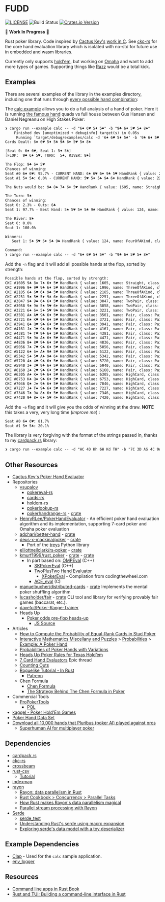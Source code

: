 # FUDD 

[![LICENSE](https://img.shields.io/badge/license-GPL3.0-blue.svg)](LICENSE)
![Build Status](https://github.com/ContractBridge/fudd/actions/workflows/basic.yaml/badge.svg)
[![Crates.io Version](https://img.shields.io/crates/v/fudd.svg)](https://crates.io/crates/fudd)

🚧 **Work In Progress** 🚧

Rust poker library. Code inspired by [Cactus Kev's](https://suffe.cool) 
[work in C](https://suffe.cool/poker/code/). See [ckc-rs](https://github.com/ContractBridge/ckc-rs)
for the core hand evaluation library which is isolated with no-std for future
use in embedded and wasm libraries.

Currently only supports [hold'em](https://en.wikipedia.org/wiki/Texas_hold_%27em), 
but working on [Omaha](https://en.wikipedia.org/wiki/Omaha_hold_%27em) and want 
to add more types of games. Supporting things like 
[Razz](https://en.wikipedia.org/wiki/Razz_(poker)) would be a total kick.

## Examples

There are several examples of the library in the examples directory, including
one that runs through [every possible hand combination](examples/all_possible.rs):

The [calc example](examples/calc.rs) allows you to do a full analysis of a hand 
of poker. Here it is running 
[the famous hand](https://www.youtube.com/watch?v=vjM60lqRhPg) quads vs full 
house between Gus Hansen and Daniel Negreanu on High Stakes Poker:

```txt
❯ cargo run --example calc -- -d "6♠ 6♥ 5♦ 5♣" -b "9♣ 6♦ 5♥ 5♠ 8♠"
    Finished dev [unoptimized + debuginfo] target(s) in 0.05s
     Running `target/debug/examples/calc -d '6♠ 6♥ 5♦ 5♣' -b '9♣ 6♦ 5♥ 5♠ 8♠'`
Cards Dealt: 6♠ 6♥ 5♦ 5♣ 9♣ 6♦ 5♥ 5♠ 8♠

[Seat 0: 6♠ 6♥, Seat 1: 5♦ 5♣]
[FLOP:  9♣ 6♦ 5♥, TURN:  5♠, RIVER: 8♠]

The Flop: 9♣ 6♦ 5♥
Chances of winning:
Seat #0 6♠ 6♥: 95.7% - CURRENT HAND: 6♠ 6♥ 6♦ 9♣ 5♥ HandRank { value: 2185, name: ThreeOfAKind, class: ThreeSixes }
Seat #1 5♦ 5♣: 6.0% - CURRENT HAND: 5♥ 5♦ 5♣ 9♣ 6♦ HandRank { value: 2251, name: ThreeOfAKind, class: ThreeFives }

The Nuts would be: 9♣ 8♠ 7♠ 6♦ 5♥ HandRank { value: 1605, name: Straight, class: NineHighStraight }

The Turn: 5♠
Chances of winning:
Seat 0: 2.3% - Outs: 6♣
Seat 1: 97.7% - Best Hand: 5♠ 5♥ 5♦ 5♣ 9♣ HandRank { value: 124, name: FourOfAKind, class: FourFives }

The River: 8♠
Seat 0: 0.0%
Seat 1: 100.0%

Winners:
   Seat 1: 5♠ 5♥ 5♦ 5♣ 9♣ HandRank { value: 124, name: FourOfAKind, class: FourFives }

Command:
❯ cargo run --example calc -- -d "6♠ 6♥ 5♦ 5♣" -b "9♣ 6♦ 5♥ 5♠ 8♠"
```

Add the `-n` flag and it will add all possible hands at the flop, sorted by
strength:

```txt
Possible hands at the flop, sorted by strength:
CKC #1605 9♣ 8♠ 7♠ 6♦ 5♥ HandRank { value: 1605, name: Straight, class: NineHighStraight }
CKC #1996 9♠ 9♥ 9♣ 6♦ 5♥ HandRank { value: 1996, name: ThreeOfAKind, class: ThreeNines }
CKC #2185 6♠ 6♥ 6♦ 9♣ 5♥ HandRank { value: 2185, name: ThreeOfAKind, class: ThreeSixes }
CKC #2251 5♠ 5♥ 5♦ 9♣ 6♦ HandRank { value: 2251, name: ThreeOfAKind, class: ThreeFives }
CKC #3047 9♠ 9♣ 6♠ 6♦ 5♥ HandRank { value: 3047, name: TwoPair, class: NinesAndSixes }
CKC #3058 9♠ 9♣ 5♠ 5♥ 6♦ HandRank { value: 3058, name: TwoPair, class: NinesAndFives }
CKC #3221 6♠ 6♦ 5♠ 5♥ 9♣ HandRank { value: 3221, name: TwoPair, class: SixesAndFives }
CKC #3501 A♠ A♥ 9♣ 6♦ 5♥ HandRank { value: 3501, name: Pair, class: PairOfAces }
CKC #3721 K♠ K♥ 9♣ 6♦ 5♥ HandRank { value: 3721, name: Pair, class: PairOfKings }
CKC #3941 Q♠ Q♥ 9♣ 6♦ 5♥ HandRank { value: 3941, name: Pair, class: PairOfQueens }
CKC #4161 J♠ J♥ 9♣ 6♦ 5♥ HandRank { value: 4161, name: Pair, class: PairOfJacks }
CKC #4381 T♠ T♥ 9♣ 6♦ 5♥ HandRank { value: 4381, name: Pair, class: PairOfTens }
CKC #4471 9♠ 9♣ A♠ 6♦ 5♥ HandRank { value: 4471, name: Pair, class: PairOfNines }
CKC #4836 8♠ 8♥ 9♣ 6♦ 5♥ HandRank { value: 4836, name: Pair, class: PairOfEights }
CKC #5056 7♠ 7♥ 9♣ 6♦ 5♥ HandRank { value: 5056, name: Pair, class: PairOfSevens }
CKC #5122 6♠ 6♦ A♠ 9♣ 5♥ HandRank { value: 5122, name: Pair, class: PairOfSixes }
CKC #5342 5♠ 5♥ A♠ 9♣ 6♦ HandRank { value: 5342, name: Pair, class: PairOfFives }
CKC #5720 4♠ 4♥ 9♣ 6♦ 5♥ HandRank { value: 5720, name: Pair, class: PairOfFours }
CKC #5940 3♠ 3♥ 9♣ 6♦ 5♥ HandRank { value: 5940, name: Pair, class: PairOfTreys }
CKC #6160 2♠ 2♥ 9♣ 6♦ 5♥ HandRank { value: 6160, name: Pair, class: PairOfDeuces }
CKC #6305 A♠ K♠ 9♣ 6♦ 5♥ HandRank { value: 6305, name: HighCard, class: AceHigh }
CKC #6753 K♠ Q♠ 9♣ 6♦ 5♥ HandRank { value: 6753, name: HighCard, class: KingHigh }
CKC #7046 Q♠ J♠ 9♣ 6♦ 5♥ HandRank { value: 7046, name: HighCard, class: QueenHigh }
CKC #7227 J♠ T♠ 9♣ 6♦ 5♥ HandRank { value: 7227, name: HighCard, class: JackHigh }
CKC #7346 T♠ 9♣ 8♠ 6♦ 5♥ HandRank { value: 7346, name: HighCard, class: TenHigh }
CKC #7420 9♣ 8♠ 6♦ 5♥ 4♠ HandRank { value: 7420, name: HighCard, class: NineHigh }
```

Add the `-e` flag and it will give you the odds of winning at the draw. 
**NOTE** this takes a very, very long time (_improve me_) :

```txt
Seat #0 6♠ 6♥: 81.7%
Seat #1 5♦ 5♣: 20.1%
```

The library is very forgiving with the format of the strings passed in, thanks
to my [cardpack.rs](https://github.com/ContractBridge/cardpack.rs) library:

```txt
❯ cargo run --example calc -- -d "AC 4D Kh 6H Kd TH" -b "7C 3D AS 4C 9d"
```

## Other Resources

* [Cactus Kev's Poker Hand Evaluator](https://suffe.cool/poker/evaluator.html)
* Repositories
    * [vsupalov](https://github.com/vsupalov/)
        * [pokereval-rs](https://github.com/vsupalov/pokereval-rs)
        * [cards-rs](https://github.com/vsupalov/cards-rs)
        * [holdem-rs](https://github.com/vsupalov/holdem-rs)
        * [pokerlookup-rs](https://github.com/vsupalov/pokerlookup-rs)
        * [pokerhandrange-rs](https://github.com/vsupalov/pokerhandrange-rs) - [crate](https://crates.io/crates/pokerhandrange)
    * [HenryRLee/PokerHandEvaluator](https://github.com/HenryRLee/PokerHandEvaluator) - An efficient poker hand evaluation algorithm and its implementation, supporting 7-card poker and Omaha poker evaluation
    * [adchari/better-hand](https://github.com/adchari/better-hand) - [crate](https://crates.io/crates/better-hand)
    * [deus-x-mackina/poker](https://github.com/deus-x-mackina/poker) - [crate](https://crates.io/crates/poker)
        * Port of the [treys](https://github.com/ihendley/treys) Python library
    * [elliottneilclark/rs-poker](https://github.com/elliottneilclark/rs-poker) - [crate](https://crates.io/crates/rs_poker)
    * [kmurf1999/rust_poker](https://github.com/kmurf1999/rust_poker) - [crate](https://crates.io/crates/rust_poker) - [crate](https://crates.io/crates/rust_poker)
        * In part based on: [OMPEval](https://github.com/zekyll/OMPEval) (C++)
          * [SKPokerEval](https://github.com/kennethshackleton/SKPokerEval) (C++)
          * [TwoPlusTwo Hand Evaluator](https://github.com/tangentforks/TwoPlusTwoHandEvaluator)
            * [XPokerEval](https://github.com/tangentforks/XPokerEval) - Compilation from codingthewheel.com
          * [ACE_eval](https://github.com/ashelly/ACE_eval) (C)
    * [manuelbucher/distributed-cards](https://gitlab.com/manuelbucher/distributed-cards) - [crate](https://crates.io/crates/distributed-cards) Implements the mental poker shuffling algorithm
    * [lucasholder/fair](https://github.com/lucasholder/fair) - [crate](https://crates.io/crates/fair) CLI tool and library for verifying provably fair games (baccarat, etc.).
    * [davefol/Poker-Range-Trainer](https://github.com/davefol/Poker-Range-Trainer)
    * Heads Up
      * [Poker odds pre-flop heads-up](https://tools.timodenk.com/poker-odds-pre-flop)
        * [JS Source](https://github.com/Simsso/Online-Tools/blob/master/src/page/logic/poker-odds-pre-flop.js)
* Articles
  * [How to Compute the Probability of Equal-Rank Cards in Stud Poker](https://stattrek.com/poker/probability-of-equal-rank-cards.aspx)
  * [Interactive Mathematics Miscellany and Puzzles](https://www.cut-the-knot.org/) > [Probabilities](https://www.cut-the-knot.org/probability.shtml) > [Example: A Poker Hand](https://www.cut-the-knot.org/Probability/PokerSampleSpaces.shtml)
  * [Probabilities of Poker Hands with Variations](https://meteor.geol.iastate.edu/~jdduda/portfolio/492.pdf)
  * [Heads Up Poker Rules for Texas Hold’em](https://automaticpoker.com/poker-basics/heads-up-game-play-rules-for-texas-holdem/)
  * [7 Card Hand Evaluators](https://web.archive.org/web/20111101152023/http://archives1.twoplustwo.com/showflat.php?Cat=0&Number=8513906&page=0&fpart=1&vc=1) Epic thread
  * [Counting Outs](https://www.countingouts.com/)
  * [Roguelike Tutorial - In Rust](http://bfnightly.bracketproductions.com/rustbook/)
    * [Patreon](https://www.patreon.com/m/505827/posts)
  * Chen Formula
    * [Chen Formula](https://www.thepokerbank.com/strategy/basic/starting-hand-selection/chen-formula/)
    * [The Strategy Behind The Chen Formula in Poker](https://www.888poker.com/magazine/strategy/chen-formula#The%20Chen%20Formula%20%E2%80%93%20Usage)
* Commercial Tools
  * [ProPokerTools](http://www.propokertools.com/)
    * [PQL](http://www.propokertools.com/pql)
* [kaggel - Poker Hold'Em Games](https://www.kaggle.com/smeilz/poker-holdem-games?select=File198.txt)
* [Poker Hand Data Set](https://archive.ics.uci.edu/ml/datasets/Poker+Hand)
* [Download all 10,000 hands that Pluribus (poker AI) played against pros](https://www.reddit.com/r/poker/comments/cdhasb/download_all_10000_hands_that_pluribus_poker_ai/)
  * [Superhuman AI for multiplayer poker](https://www.science.org/doi/10.1126/science.aay2400) 

## Dependencies

* [cardpack.rs](https://github.com/ContractBridge/cardpack.rs)
* [ckc-rs](https://github.com/ContractBridge/ckc-rs)
* [crossbeam](https://github.com/crossbeam-rs/crossbeam)
* [rust-csv](https://github.com/BurntSushi/rust-csv)
  * [Tutorial](https://docs.rs/csv/latest/csv/tutorial/index.html)
* [indexmap](https://github.com/bluss/indexmap)
* [rayon](https://github.com/rayon-rs/rayon)
  * [Rayon: data parallelism in Rust](https://smallcultfollowing.com/babysteps/blog/2015/12/18/rayon-data-parallelism-in-rust/)
  * [Rust Cookbook > Concurrency > Parallel Tasks](https://rust-lang-nursery.github.io/rust-cookbook/concurrency/parallel.html)
  * [How Rust makes Rayon's data parallelism magical](https://developers.redhat.com/blog/2021/04/30/how-rust-makes-rayons-data-parallelism-magical)
  * [Parallel stream processing with Rayon](https://morestina.net/blog/1432/parallel-stream-processing-with-rayon)
* [Serde](https://serde.rs/)
  * [serde_test](https://crates.io/crates/serde_test)
  * [Understanding Rust's serde using macro expansion](https://owengage.com/writing/2021-07-23-serde-expand/)
  * [Exploring serde's data model with a toy deserializer](https://owengage.com/writing/2021-08-14-serde-toy/)

## Example Dependencies

* [Clap](https://github.com/clap-rs/clap) - Used for the `calc` sample application.
* [env_logger](https://github.com/env-logger-rs/env_logger/)

## Resources

* [Command line apps in Rust Book](https://rust-cli.github.io/book/)
* [Rust and TUI: Building a command-line interface in Rust](https://blog.logrocket.com/rust-and-tui-building-a-command-line-interface-in-rust/)
